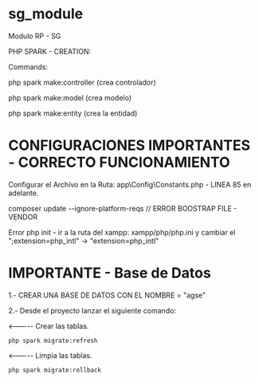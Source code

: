 # sg_module 
 Modulo RP - SG
 
 
 PHP SPARK - CREATION:


Commands: 


php spark make:controller (crea controlador)


php spark make:model (crea modelo)


php spark make:entity (crea la entidad)

# CONFIGURACIONES IMPORTANTES - CORRECTO FUNCIONAMIENTO

Configurar el Archivo en la Ruta:   app\Config\Constants.php - LINEA 85 en adelante.


composer update --ignore-platform-reqs  // ERROR BOOSTRAP FILE - VENDOR


Error php init - ir a la ruta del xampp: xampp/php/php.ini y cambiar el ";extension=php_intl" -> "extension=php_intl"

# IMPORTANTE - Base de Datos

1.- CREAR UNA BASE DE DATOS CON EL NOMBRE = "agse"


2.- Desde el proyecto lanzar el siguiente comando:


<----- Crear las tablas.
    
    php spark migrate:refresh 
 
 <----- Limpia las tablas.
 
    php spark migrate:rollback
